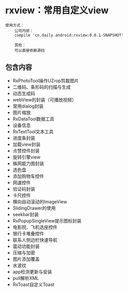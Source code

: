 
# rxview：常用自定义view

    使用方式：
        公司内部：
        compile 'cn.daily.android:rxview:0.0.1-SNAPSHOT'

        其他：
        可以直接依赖源码
        



## 包含内容

* RxPhotoTool操作UZrop剪裁图片
* 二维码、条形码的扫描与生成
* 动态生成码
* webView的封装（可播放视频）
* 常用dialog封装
* 图片缩放
* RxDataTool数据工具
* 设备信息
* RxTextTool文本工具
* 进度条封装
* 加载view封装
* 点赞控件封装
* 旋转引擎view
* 蛛网能力图封装
* 选色盘
* 添加购物车控件
* 网速控件
* 验证码封装
* 卡尺控件
* 横向自动滚动的ImageView
* SlidingDrawer的使用
* seekbar封装
* RxPopupSingleView提示图标封装
* 电影院、飞机选座控件
* 银行卡堆叠控件
* 联系人侧边栏快速导航
* 震动功能封装
* 压缩与加密
* 图片添加覆盖
* 水波纹
* app检测更新与安装
* pull解析XML
* RxToast自定义Toast
